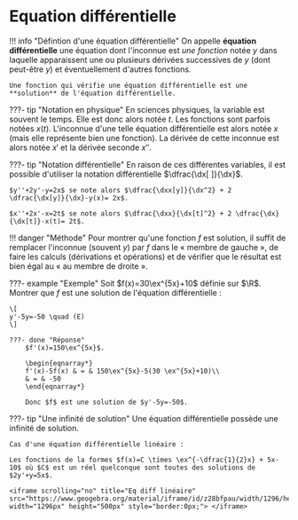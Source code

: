 # Equation différentielle


!!! info "Défintion d'une équation différentielle"
    On appelle **équation différentielle** une équation dont l'inconnue est *une fonction* notée $y$ dans laquelle apparaissent une ou plusieurs dérivées successives de $y$ (dont peut-être $y$) et éventuellement d'autres fonctions.

    Une fonction qui vérifie une équation différentielle est une **solution** de l'équation différentielle.

???- tip "Notation en physique"
    En sciences physiques, la variable est souvent le temps. Elle est donc alors notée $t$. Les fonctions sont parfois notées $x(t)$. L'inconnue d'une telle équation différentielle est alors notée $x$ (mais elle représente bien une fonction). La dérivée de cette inconnue est alors notée $x'$ et la dérivée seconde $x''$.

???- tip "Notation différentielle"
    En raison de ces différentes variables, il est possible d'utiliser la notation différentielle $\dfrac{\dx[ ]}{\dx}$.
    
    $y''+2y'-y=2x$ se note alors $\dfrac{\dxx[y]}{\dx^2} + 2 \dfrac{\dx[y]}{\dx}-y(x)= 2x$.
    
    $x''+2x'-x=2t$ se note alors $\dfrac{\dxx}{\dx[t]^2} + 2 \dfrac{\dx}{\dx[t]}-x(t)= 2t$.

!!! danger "Méthode"
    Pour montrer qu'une fonction $f$ est solution, il suffit de remplacer l'inconnue (souvent $y$) par $f$ dans le &laquo; membre de gauche &raquo;, de faire les calculs (dérivations et opérations) et de vérifier que le résultat est bien égal au &laquo; au membre de droite &raquo;.

???- example "Exemple"
    Soit $f(x)=30\ex^{5x}+10$ définie sur $\R$. Montrer que $f$ est une solution de l'équation différentielle :
    
    \[
    y'-5y=-50 \quad (E)
    \]

    ???- done "Réponse"
        $f'(x)=150\ex^{5x}$.
        
        \begin{eqnarray*}
        f'(x)-5f(x) & = & 150\ex^{5x}-5(30 \ex^{5x}+10)\\
        & = & -50
        \end{eqnarray*}
        
        Donc $f$ est une solution de $y'-5y=-50$.
        

<!--
\begin{exple}[Pour aller plus loin]
\begin{enumerate}
\item Soit $f(x)=\cos \left( 3x +\dfrac{\pi}{6} \right)$. Montrer que $f$ est une solution de l'équation différentielle :
\[ y'' + 9y=0 \]
\item Soit $g(x)=2\cos (3x)- 5\sin (3x)$. Montrer que $g$ est une solution de l'équation différentielle :
\[ y'' + 9y=0 \]
\end{enumerate}
\end{exple}

\begin{Solub}
\begin{enumerate}
\item $f'(x) = -3\sin \left( 3x +\dfrac{\pi}{6} \right)$ et $f''(x)=-9\cos \left( 3x +\dfrac{\pi}{6} \right)$
\begin{eqnarray*}
f''(x)+9f(x) & = & -9\cos \left( 3x +\dfrac{\pi}{6} \right) + 9 \times \cos \left( 3x +\dfrac{\pi}{6} \right)\\
 & = & 0
\end{eqnarray*}
Donc $f$ est une solution de $y''+9y=0$.
\item $g'(x)=-6\sin(3x)-15\cos (3x)$ et $g''(x)=-18\cos(3x)+45\sin (3x)$.
\begin{eqnarray*}
g''(x)+9g(x) & = & -18\cos(3x)+45\sin (3x) + 9\left( 2\cos (3x)- 5\sin (3x) \right) \\
& = & 0
\end{eqnarray*}
Donc $g$ est une solution de $y''+9y=0$.
\end{enumerate}
\end{Solub}-->


???- tip "Une infinité de solution"
    Une équation différentielle possède une infinité de solution.

    Cas d'une équation différentielle linéaire :

    Les fonctions de la formes $f(x)=C \times \ex^{-\dfrac{1}{2}x} + 5x-10$ où $C$ est un réel quelconque sont toutes des solutions de $2y'+y=5x$.

    <iframe scrolling="no" title="Eq diff linéaire" src="https://www.geogebra.org/material/iframe/id/z28bfpau/width/1296/height/500/border/888888/sfsb/true/smb/false/stb/false/stbh/false/ai/false/asb/false/sri/false/rc/false/ld/false/sdz/false/ctl/false" width="1296px" height="500px" style="border:0px;"> </iframe>



<!--\begin{exple}
Cas d'une équation différentielle non linéaire (hors programme) :

Les fonctions de la formes $f(x)=C \times x^2$ où $C$ est un réel quelconque sont toutes des solutions de $x \times y' -2y=0$.
\begin{eqnarray*}
x \times f'(x)-2f(x) & = & x \times 2\times C \times x -2 \times x^2 \\
 & = & 0\\
\end{eqnarray*}

\begin{center}
\begin{tikzpicture}[line cap=round,line join=round,>=triangle 45,x=2.0cm,y=0.5cm]
\draw[->,color=black] (-3.5,0) -- (3,0);
\foreach \x in {-3,-2.5,-2,-1.5,-1,-0.5,0.5,1,1.5,2,2.5}
\draw[shift={(\x,0)},color=black] (0pt,2pt) -- (0pt,-2pt) node[below] {\footnotesize $\x$};
\draw[->,color=black] (0,-8) -- (0,10);
\foreach \y in {-8,-6,-4,-2,2,4,6,8}
\draw[shift={(0,\y)},color=black] (2pt,0pt) -- (-2pt,0pt) node[left] {\footnotesize $\y$};
\draw[color=black] (0pt,-10pt) node[right] {\footnotesize $0$};
\clip(-3.5,-8) rectangle (3,10);

\draw [line width=2pt,domain=-3.4:2.9] plot(\x,{-3*\x*\x});
\draw [line width=2pt,domain=-3.4:2.9] plot(\x,{-2*\x*\x});
\draw [line width=2pt,domain=-3.4:2.9] plot(\x,{-1*\x*\x});
\draw [line width=2pt,domain=-3.4:2.9] plot(\x,{-0*\x*\x});
\draw [line width=2pt,domain=-3.4:2.9] plot(\x,{1*\x*\x});
\draw [line width=2pt,domain=-3.4:2.9] plot(\x,{2*\x*\x});
\draw [line width=2pt,domain=-3.4:2.9] plot(\x,{3*\x*\x});
%\draw[line width=2pt] plot[raw gnuplot, id=func0] function{set samples 100; set xrange [-3.4:2.9]; plot -3*x**2};
%\draw[line width=2pt] plot[raw gnuplot, id=func1] function{set samples 100; set xrange [-3.4:2.9]; plot -2*x**2};
%\draw[line width=2pt] plot[raw gnuplot, id=func2] function{set samples 100; set xrange [-3.4:2.9]; plot -x**2};
%\draw[line width=2pt] plot[raw gnuplot, id=func3] function{set samples 100; set xrange [-3.4:2.9]; plot 0*x**2};
%\draw[line width=2pt] plot[raw gnuplot, id=func4] function{set samples 100; set xrange [-3.4:2.9]; plot x**2};
%\draw[line width=2pt] plot[raw gnuplot, id=func5] function{set samples 100; set xrange [-3.4:2.9]; plot 2*x**2};
%\draw[line width=2pt] plot[raw gnuplot, id=func6] function{set samples 100; set xrange [-3.4:2.9]; plot 3*x**2};
\begin{scriptsize}
\draw[color=black] (-1.42,-7.76) node {$-3x^2$};
\draw[color=black] (-2.17,-7.68) node {$-2x^2$};
\draw[color=black] (-2.79,-6.81) node {$-x^2$};
\draw[color=black] (-3.32,-0.55) node {$0x^2$};
\draw[color=black] (-3.12,8.17) node {$x^2$};
\draw[color=black] (-2.26,8.6) node {$2x^2$};
\draw[color=black] (-1.61,9.42) node {$3x^2$};
\end{scriptsize}
\end{tikzpicture}\\
Les solutions à $xy'-2y=0$
\end{center}

\end{exple}-->